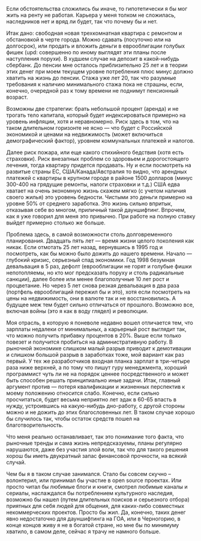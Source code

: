 Если обстоятельства сложились бы иначе, то гипотетически я бы мог жить на ренту не работая. Карьера у меня толком не сложилась, наследников нет и вряд ли будет, так что почему бы и нет.

Итак дано: свободная новая трехкомнатная квартира с ремонтом и обстановкой в черте города. Можно сдавать (посуточно или на долгосрок), или продать и вложить деньги в еврооблигации голубых фишек (upd: совершенно по иному выглядят эти планы после наступления порухи). В худшем случае на депозит в какой-нибудь сбербанк. До пенсии мне осталось приблизительно 25 лет и в теории этих денег при моем текущем уровне потребления плюс минус должно хватить на жизнь до пенсии. Стажа уже лет 20, так что разумные требования к наличию минимального стажа пока не страшны, если, конечно, очередной раз к тому времени не поднимут пенсионный возраст.


Возможны две стратегии: брать небольшой процент (аренда) и не трогать тело капитала, который будет индексироваться примерно на уровень инфляции, хотя и неравномерно. Риск здесь в том, что на таком длительном горизонте не ясно — что будет с Российской экономикой и ценами на недвижимость (может включиться демографический фактор), уровнем коммунальных платежей и налогов. 

Далее риск пожара, или еще какого стихийного бедствия (хотя есть страховки). Риск внезапных проблем со здоровьем и дорогостоящего лечения, тогда квартиру придется продавать. Ну и если посмотреть на развитые страны ЕС, США/Канада/Австралия то видно, что арендных платежей с квартиры в крупном городе в районе 1500 долларов (минус 300-400 на грядущие ремонты, налоги страховки и т.д.) США едва хватает на очень экономную жизнь скажем мягко (с учетом наличия своего жилья) это уровень бедности. Чистыми это деньги примерно на уровне 50% от среднего заработка. Это жизнь сильно впритык, отказывая себе во многом, приличный такой дауншифтинг. Впрочем, как я уже говорил для меня это привычно. При работе на полную ставку выйдет примерно столько же больше.

Проблема здесь, в самой возможности столь долговременного планирования. Двадцать пять лет — время жизни целого поколения как никак. Если отмотать 25 лет назад, вернувшись в 1995 год и посмотреть, как бы можно было дожить до нашего времени. Начало — глубокий кризис, серьезный спад экономики. Год 1998 безумная девальвация в 5 раз, дефолт (еврооблигации не горят и голубые фишки непотопляемы, но кто мог предсказать поруху и столь радикальные санкции), далее более или менее благополучные 10 лет рост и процветание. Но через 5 лет снова резкая девальвация в два раза (портфель еврооблигаций пережил бы и это), хотя если посмотреть на цены на недвижимость, они в валюте так и не восстановились. А будущее меж тем будет сильно отличаться от прошлого. Возможно все, включая войны (это я как в воду глядел) и революции.

Моя отрасль, в которую я поневоле недавно вошел отличается тем, что зарплаты недалеки от минимальных, а карьерный рост выглядит так, что можно получить прибавку процентов в 20%. Выше если только повезет и получится пробиться на административную работу. В рыночной экономике слишком малый разрыв приводит к демотивации и слишком большой разрыв в заработках тоже, мой вариант как раз первый. У тех же разработчиков входная планка зарплат в три-четыре раза ниже верхней, а по тому что пишут гуру менеджмента, хороший программист чуть ли не на порядок ценнее посредственного и может быть способен решать принципиально иные задачи. 
Итак, главный аргумент против — потеря квалификации и жизненных перспектив к моему положению относится слабо. Конечно, если сильно просчитаться, будет весьма неприятно лет эдак в 60-65 впасть в нужду, устроившись на какую-нибудь дно-работу, с другой стороны можно и не дожить до этих благословенных лет. В таком случае хорошо бы случилось так, чтобы остаток средств пошел на благотворительность.

Что меня реально останавливает, так это понимание того факта, что рыночные тренды и сама жизнь непредсказуемы, планы регулярно нарушаются, даже без участия злой воли, так что для такого решения хорош бы иметь двукратный запас финансовой прочности, на всякий случай. 

Чем бы я в таком случае занимался. Стало бы совсем скучно – волонтерил, или принимал бы участие в open source проектах. Или просто читал бы любимые блоги и книги, смотрел любимые каналы и сериалы, наслаждался бы потреблением культурного наследия, возможно бы нашел (путем длительных поисков и серьезного отбора) приятных для себя людей для общения, для каких-либо совместных некоммерческих проектов. Просто бы жил.
Да, конечно, таких денег явно недостаточно для дауншифтинга на ГОА, или в Черногорию, в конце концов живу я не в богатой стране, но мне бы по минимуму хватило, в самом деле, сейчас я трачу не намного больше.